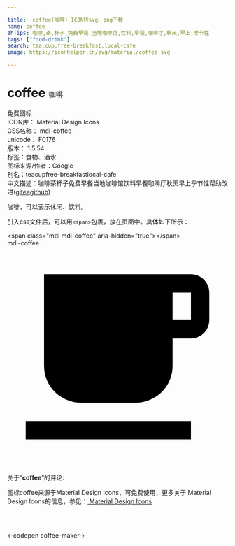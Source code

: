 ```yaml
---

title:  coffee(咖啡) ICON转svg、png下载
name: coffee
zhTips: 咖啡,茶,杯子,免费早餐,当地咖啡馆,饮料,早餐,咖啡厅,秋天,早上,季节性
tags: ["food-drink"]
search: tea,cup,free-breakfast,local-cafe
image: https://iconhelper.cn/svg/material/coffee.svg

---
```


# coffee  <small style="font-size: 60%;font-weight: 100">咖啡</small>


<div class="detail-page">
<p>
<span><span class="badge-success badge">免费图标</span> </span>
<br/>
<span>
ICON库：
<span class="badge-secondary badge">Material Design Icons</span> 
</span>
<br/>
<span>
CSS名称：
<span class="badge-secondary badge">mdi-coffee</span> 
</span>
<br/>
<span>
unicode：
<span class="badge-secondary badge">F0176</span> 
<copy-btn content='F0176' btn-title=""></copy-btn>
<copy-btn :content='String.fromCodePoint(parseInt("F0176", 16))' btn-title="复制U"></copy-btn>
</span>
<br/>
<span>
版本：
<span class="badge-secondary badge">1.5.54</span> 
</span><br/><span>标签：<span class="badge-light badge"><router-link to="/tags/food-drink.html">食物、酒水</router-link></span></span>
<br/>
<span>图标来源/作者：<span class="badge-light badge">Google</span></span> 
<br/>
<span>别名：<span class="badge-light badge">tea</span><span class="badge-light badge">cup</span><span class="badge-light badge">free-breakfast</span><span class="badge-light badge">local-cafe</span></span><br/><span class="zh-detail">中文描述：<span class="badge-primary badge">咖啡</span><span class="badge-primary badge">茶</span><span class="badge-primary badge">杯子</span><span class="badge-primary badge">免费早餐</span><span class="badge-primary badge">当地咖啡馆</span><span class="badge-primary badge">饮料</span><span class="badge-primary badge">早餐</span><span class="badge-primary badge">咖啡厅</span><span class="badge-primary badge">秋天</span><span class="badge-primary badge">早上</span><span class="badge-primary badge">季节性</span><span class="help-link"><span>帮助改进</span>(<a href="https://gitee.com/liuwave/icon-helper/edit/master/json/material/coffee.json" target="_blank" rel="noopener noreferrer">gitee</a><a href="https://github.com/liuwave/icon-helper/edit/master/json/material/coffee.json" target="_blank" rel="noopener noreferrer">github</a></span>)</span><br/>
</p>
</div><div class="description description alert alert-light">咖啡，可以表示休闲、饮料。</div>
<div class="alert alert-dark">
  <i class="mdi mdi-coffee mdi-48px"></i>
  <i class="mdi mdi-coffee mdi-36px"></i>
  <i class="mdi mdi-coffee mdi-24px"></i>
  <i class="mdi mdi-coffee mdi-18px"></i>
</div>
<div>
  <p>引入css文件后，可以用<code>&lt;span&gt;</code>包裹，放在页面中。具体如下所示：    
  </p>
  <div class="alert alert-primary" style="font-size: 14px">
    &lt;span class="mdi mdi-coffee" aria-hidden="true"&gt;&lt;/span&gt;
    <copy-btn content='<span class="mdi mdi-coffee" aria-hidden="true"></span>'></copy-btn>
  </div>
  <div class="alert alert-secondary">
    <i class="mdi mdi-coffee"
    style="font-size: 24px"
    aria-hidden="true"></i> mdi-coffee
    <copy-btn content="mdi-coffee" btn-title="复制图标名称"></copy-btn>
  </div>
</div>
<div id="svg" class="svg-wrap">
<svg xmlns="http://www.w3.org/2000/svg" viewBox="0 0 24 24"><path d="M2,21H20V19H2M20,8H18V5H20M20,3H4V13A4,4 0 0,0 8,17H14A4,4 0 0,0 18,13V10H20A2,2 0 0,0 22,8V5C22,3.89 21.1,3 20,3Z" /></svg>
</div>
<detail full-name='mdi-coffee'></detail>
<div class="icon-detail__container">
<p>关于“<b>coffee</b>”的评论:</p>
</div>
<Vssue title="关于“coffee”的评论" />    
<div><p>图标coffee来源于Material Design Icons，可免费使用，更多关于 Material Design Icons的信息，参见：<a target="_blank" href="https://iconhelper.cn/material.html"> Material Design Icons</a>
</p></div>

<div style="padding:2rem 0 " class="page-nav"><p class="inner"><span class="prev">←<router-link to="/icon/codepen.html">codepen</router-link></span> <span class="next"><router-link to="/icon/coffee-maker.html">coffee-maker</router-link>→</span></p></div>

